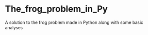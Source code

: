 # The_frog_problem_in_Py
A solution to the frog problem made in Python along with some basic analyses
